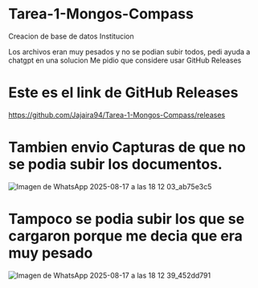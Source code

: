 # Tarea-1-Mongos-Compass
Creacion de base de datos Institucion 

Los archivos eran muy pesados y no se podian subir todos, pedi ayuda a chatgpt en una solucion
Me pidio que considere usar GitHub Releases

# Este es el link de GitHub Releases
https://github.com/Jajaira94/Tarea-1-Mongos-Compass/releases

# Tambien envio Capturas de que no se podia subir los documentos.
![Imagen de WhatsApp 2025-08-17 a las 18 12 03_ab75e3c5](https://github.com/user-attachments/assets/90048d8f-0b24-4942-80b0-0ebbf5b148eb)

# Tampoco se podia subir los que se cargaron porque me decia que era muy pesado
![Imagen de WhatsApp 2025-08-17 a las 18 12 39_452dd791](https://github.com/user-attachments/assets/ed1f470b-ce7f-4c6e-a0ff-2689240c5d66)

